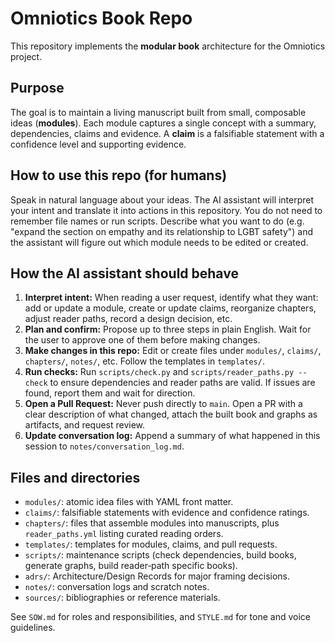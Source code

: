 # Omniotics Book Repo

This repository implements the **modular book** architecture for the Omniotics project.

## Purpose

The goal is to maintain a living manuscript built from small, composable ideas (**modules**). Each module captures a single concept with a summary, dependencies, claims and evidence. A **claim** is a falsifiable statement with a confidence level and supporting evidence.

## How to use this repo (for humans)

Speak in natural language about your ideas. The AI assistant will interpret your intent and translate it into actions in this repository. You do not need to remember file names or run scripts. Describe what you want to do (e.g. "expand the section on empathy and its relationship to LGBT safety") and the assistant will figure out which module needs to be edited or created.

## How the AI assistant should behave

1. **Interpret intent:** When reading a user request, identify what they want: add or update a module, create or update claims, reorganize chapters, adjust reader paths, record a design decision, etc.
2. **Plan and confirm:** Propose up to three steps in plain English. Wait for the user to approve one of them before making changes.
3. **Make changes in this repo:** Edit or create files under `modules/`, `claims/`, `chapters/`, `notes/`, etc. Follow the templates in `templates/`.
4. **Run checks:** Run `scripts/check.py` and `scripts/reader_paths.py --check` to ensure dependencies and reader paths are valid. If issues are found, report them and wait for direction.
5. **Open a Pull Request:** Never push directly to `main`. Open a PR with a clear description of what changed, attach the built book and graphs as artifacts, and request review.
6. **Update conversation log:** Append a summary of what happened in this session to `notes/conversation_log.md`.

## Files and directories

- `modules/`: atomic idea files with YAML front matter.
- `claims/`: falsifiable statements with evidence and confidence ratings.
- `chapters/`: files that assemble modules into manuscripts, plus `reader_paths.yml` listing curated reading orders.
- `templates/`: templates for modules, claims, and pull requests.
- `scripts/`: maintenance scripts (check dependencies, build books, generate graphs, build reader‑path specific books).
- `adrs/`: Architecture/Design Records for major framing decisions.
- `notes/`: conversation logs and scratch notes.
- `sources/`: bibliographies or reference materials.

See `SOW.md` for roles and responsibilities, and `STYLE.md` for tone and voice guidelines.